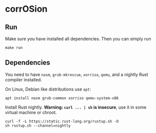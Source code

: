 # corrOSion

## Run
Make sure you have installed all dependencies. Then you can simply run
```
make run
```



## Dependencies

You need to have `nasm`, `grub-mkrescue`, `xorriso`, `qemu`, and a nightly Rust compiler installed.

On Linux, Debian like distributions use `apt`:
```
apt install nasm grub-common xorriso qemu-system-x86
```

Install Rust nightly. __Warning: `curl ... | sh` is insecure__, use it in some virtual machine or chroot.

```
curl -f -L https://static.rust-lang.org/rustup.sh -O
sh rustup.sh --channel=nightly
```
